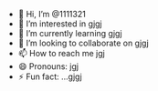 - 👋 Hi, I’m @1111321
- 👀 I’m interested in gjgj
- 🌱 I’m currently learning gjgj
- 💞️ I’m looking to collaborate on gjgj
- 📫 How to reach me jgj
- 😄 Pronouns: jgj
- ⚡ Fun fact: ...gjgj

<!---
1111321/1111321 is a ✨ special ✨ repository because its `README.md` (this file) appears on your GitHub profile.
You can click the Preview link to take a look at your changes.
--->
